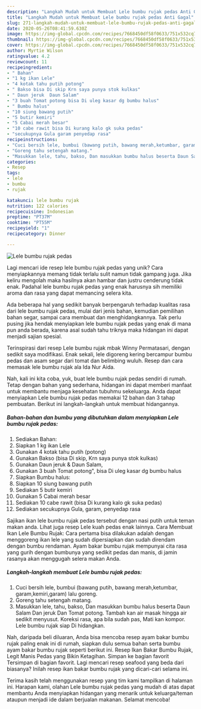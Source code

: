 ```yaml
---
description: "Langkah Mudah untuk Membuat Lele bumbu rujak pedas Anti Gagal"
title: "Langkah Mudah untuk Membuat Lele bumbu rujak pedas Anti Gagal"
slug: 271-langkah-mudah-untuk-membuat-lele-bumbu-rujak-pedas-anti-gagal
date: 2020-05-26T08:41:59.630Z
image: https://img-global.cpcdn.com/recipes/7668450df58f0633/751x532cq70/lele-bumbu-rujak-pedas-foto-resep-utama.jpg
thumbnail: https://img-global.cpcdn.com/recipes/7668450df58f0633/751x532cq70/lele-bumbu-rujak-pedas-foto-resep-utama.jpg
cover: https://img-global.cpcdn.com/recipes/7668450df58f0633/751x532cq70/lele-bumbu-rujak-pedas-foto-resep-utama.jpg
author: Myrtie Wilson
ratingvalue: 4.2
reviewcount: 11
recipeingredient:
- " Bahan"
- "1 kg ikan Lele"
- "4 kotak tahu putih potong"
- " Bakso bisa Di skip Krn saya punya stok kulkas"
- " Daun jeruk  Daun Salam"
- "3 buah Tomat potong bisa Di uleg kasar dg bumbu halus"
- " Bumbu halus"
- "10 siung bawang putih"
- "5 butir kemiri"
- "5 Cabai merah besar"
- "10 cabe rawit bisa Di kurang kalo gk suka pedas"
- "secukupnya Gula garam penyedap rasa"
recipeinstructions:
- "Cuci bersih lele, bumbui (bawang putih, bawang merah,ketumbar, garam,kemiri,garam) lalu goreng."
- "Goreng tahu setengah matang."
- "Masukkan lele, tahu, bakso, Dan masukkan bumbu halus beserta Daun Salam Dan jeruk Dan Tomat potong. Tambah kan air masak hingga air sedikit menyusut. Koreksi rasa, apa bila sudah pas, Mati kan kompor. Lele bumbu rujak siap Di hidangkan."
categories:
- Resep
tags:
- lele
- bumbu
- rujak

katakunci: lele bumbu rujak 
nutrition: 122 calories
recipecuisine: Indonesian
preptime: "PT37M"
cooktime: "PT55M"
recipeyield: "1"
recipecategory: Dinner

---
```



![Lele bumbu rujak pedas](https://img-global.cpcdn.com/recipes/7668450df58f0633/751x532cq70/lele-bumbu-rujak-pedas-foto-resep-utama.jpg)

Lagi mencari ide resep lele bumbu rujak pedas yang unik? Cara menyiapkannya memang tidak terlalu sulit namun tidak gampang juga. Jika keliru mengolah maka hasilnya akan hambar dan justru cenderung tidak enak. Padahal lele bumbu rujak pedas yang enak harusnya sih memiliki aroma dan rasa yang dapat memancing selera kita.

Ada beberapa hal yang sedikit banyak berpengaruh terhadap kualitas rasa dari lele bumbu rujak pedas, mulai dari jenis bahan, kemudian pemilihan bahan segar, sampai cara membuat dan menghidangkannya. Tak perlu pusing jika hendak menyiapkan lele bumbu rujak pedas yang enak di mana pun anda berada, karena asal sudah tahu triknya maka hidangan ini dapat menjadi sajian spesial.

Terinspirasi dari resep Lele bumbu rujak mbak Winny Permatasari, dengan sedikit saya modifikasi. Enak sekali, lele digoreng kering bercampur bumbu pedas dan asam segar dari tomat dan belimbing wuluh. Resep dan cara memasak lele bumbu rujak ala Ida Nur Aida.


Nah, kali ini kita coba, yuk, buat lele bumbu rujak pedas sendiri di rumah. Tetap dengan bahan yang sederhana, hidangan ini dapat memberi manfaat untuk membantu menjaga kesehatan tubuhmu sekeluarga. Anda dapat menyiapkan Lele bumbu rujak pedas memakai 12 bahan dan 3 tahap pembuatan. Berikut ini langkah-langkah untuk membuat hidangannya.

<!--inarticleads1-->

##### Bahan-bahan dan bumbu yang dibutuhkan dalam menyiapkan Lele bumbu rujak pedas:

1. Sediakan  Bahan:
1. Siapkan 1 kg ikan Lele
1. Gunakan 4 kotak tahu putih (potong)
1. Gunakan  Bakso (bisa Di skip, Krn saya punya stok kulkas)
1. Gunakan  Daun jeruk &amp; Daun Salam,
1. Gunakan 3 buah Tomat potong&#34;, bisa Di uleg kasar dg bumbu halus
1. Siapkan  Bumbu halus:
1. Siapkan 10 siung bawang putih
1. Sediakan 5 butir kemiri
1. Gunakan 5 Cabai merah besar
1. Sediakan 10 cabe rawit (bisa Di kurang kalo gk suka pedas)
1. Sediakan secukupnya Gula, garam, penyedap rasa


Sajikan ikan lele bumbu rujak pedas tersebut dengan nasi putih untuk teman makan anda. Lihat juga resep Lele kuah pedas enak lainnya. Cara Membuat Ikan Lele Bumbu Rujak: Cara pertama bisa dilakukan adalah dengan menggoreng ikan lele yang sudah dipersiapkan dan sudah direndam dengan bumbu rendaman. Ayam bakar bumbu rujak mempunyai cita rasa yang gurih dengan bumbunya yang sedikit pedas dan manis, di jamin rasanya akan menggugah selera makan Anda. 

<!--inarticleads2-->

##### Langkah-langkah membuat Lele bumbu rujak pedas:

1. Cuci bersih lele, bumbui (bawang putih, bawang merah,ketumbar, garam,kemiri,garam) lalu goreng.
1. Goreng tahu setengah matang.
1. Masukkan lele, tahu, bakso, Dan masukkan bumbu halus beserta Daun Salam Dan jeruk Dan Tomat potong. Tambah kan air masak hingga air sedikit menyusut. Koreksi rasa, apa bila sudah pas, Mati kan kompor. Lele bumbu rujak siap Di hidangkan.


Nah, daripada beli diluaran, Anda bisa mencoba resep ayam bakar bumbu rujak paling enak ini di rumah, siapkan dulu semua bahan serta bumbu ayam bakar bumbu rujak seperti berikut ini. Resep Ikan Bakar Bumbu Rujak, Legit Manis Pedas yang Bikin Ketagihan. Simpan ke bagian favorit Tersimpan di bagian favorit. Lagi mencari resep seafood yang beda dari biasanya? Inilah resep ikan bakar bumbu rujak yang dicari-cari selama ini. 

Terima kasih telah menggunakan resep yang tim kami tampilkan di halaman ini. Harapan kami, olahan Lele bumbu rujak pedas yang mudah di atas dapat membantu Anda menyiapkan hidangan yang menarik untuk keluarga/teman ataupun menjadi ide dalam berjualan makanan. Selamat mencoba!
